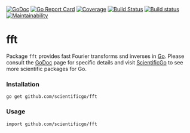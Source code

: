 [![GoDoc](https://godoc.org/github.com/scientificgo/fft?status.svg)](https://godoc.org/github.com/scientificgo/fft)
[![Go Report Card](https://goreportcard.com/badge/github.com/scientificgo/fft)](https://goreportcard.com/report/github.com/scientificgo/fft)
[![Coverage](https://codecov.io/gh/scientificgo/fft/branch/master/graph/badge.svg)](https://codecov.io/gh/scientificgo/fft)
[![Build Status](https://travis-ci.org/scientificgo/fft.svg?branch=master)](https://travis-ci.org/scientificgo/fft)
[![Build status](https://ci.appveyor.com/api/projects/status/r24vkg170wjd5ks9?svg=true)](https://ci.appveyor.com/project/jdparkinson93/fft)
[![Maintainability](https://api.codeclimate.com/v1/badges/cbe6a28a2c947437b6c1/maintainability)](https://codeclimate.com/github/scientificgo/fft/maintainability)

# fft

Package `fft` provides fast Fourier transforms snd inverses in [Go](https://golang.org). Please consult the [GoDoc](https://godoc.org/github.com/scientificgo/fft) page for specific details and visit [ScientificGo](https://scientificgo.org) to see more scientific packages for Go.

### Installation

`go get github.com/scientificgo/fft`

### Usage

`import github.com/scientificgo/fft`
